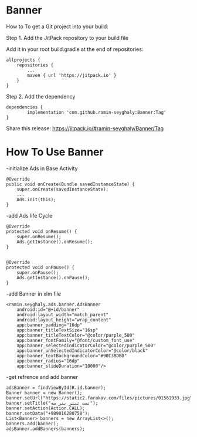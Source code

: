 # Banner
How to
To get a Git project into your build:

Step 1. Add the JitPack repository to your build file

Add it in your root build.gradle at the end of repositories:

	allprojects {
		repositories {
			...
			maven { url 'https://jitpack.io' }
		}
	}
Step 2. Add the dependency

	dependencies {
	        implementation 'com.github.ramin-seyghaly:Banner:Tag'
	}
Share this release:
https://jitpack.io/#ramin-seyghaly/Banner/Tag

# How To Use Banner
-initialize Ads in Base Activity

    @Override
    public void onCreate(Bundle savedInstanceState) {
        super.onCreate(savedInstanceState);
        ...
        Ads.init(this);
    }
    
-add Ads life Cycle
    
    @Override
    protected void onResume() {
        super.onResume();
        Ads.getInstance().onResume();
    }


    @Override
    protected void onPause() {
        super.onPause();
        Ads.getInstance().onPause();
    }
    
-add Banner in xlm file

    <ramin.seyghaly.ads.banner.AdsBanner
        android:id="@+id/banner"
        android:layout_width="match_parent"
        android:layout_height="wrap_content"
        app:banner_padding="16dp"
        app:banner_titleTextSize="16sp"
        app:banner_titleTextColor="@color/purple_500"
        app:banner_fontFamily="@font/custom_font_use"
        app:banner_selectedIndicatorColor="@color/purple_500"
        app:banner_unSelectedIndicatorColor="@color/black"
        app:banner_textBackgroundColor="#90C3BDBD"
        app:banner_radius="16dp"
        app:banner_slideDuration="10000"/>
	
-get refrence and add banner

    adsBanner = findViewById(R.id.banner);
    Banner banner = new Banner();
    banner.setUrl("https://static2.farakav.com/files/pictures/01561933.jpg");
    banner.setTitle("تست تیتر بنر سه");
    banner.setAction(Action.CALL);
    banner.setData("+989016280758");
    List<Banner> banners = new ArrayList<>();
    banners.add(banner);
    adsBanner.addBanners(banners);
